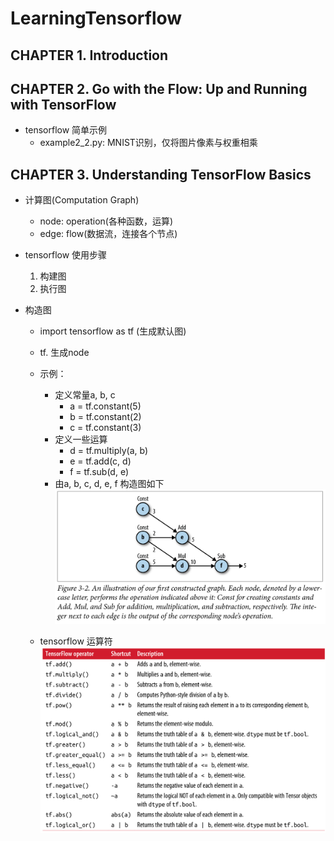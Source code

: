# LearningTensorflow

## CHAPTER 1. Introduction

## CHAPTER 2. Go with the Flow: Up and Running with TensorFlow
- tensorflow 简单示例
    - example2_2.py: MNIST识别，仅将图片像素与权重相乘

## CHAPTER 3. Understanding TensorFlow Basics 
- 计算图(Computation Graph)
    - node: operation(各种函数，运算)
    - edge: flow(数据流，连接各个节点)

- tensorflow 使用步骤
    1. 构建图
    2. 执行图

- 构造图
    - import tensorflow as tf (生成默认图)
    -  tf.<operator> 生成node
    - 示例：
        - 定义常量a, b, c
            - a = tf.constant(5)
            - b = tf.constant(2)
            - c = tf.constant(3)
        - 定义一些运算
            - d = tf.multiply(a, b)
            - e = tf.add(c, d)
            - f = tf.sub(d, e)
        - 由a, b, c, d, e, f 构造图如下
        ![](./graph/figure3_2.png)  
        
    - tensorflow 运算符
    ![](./graph/table3_1.png)

